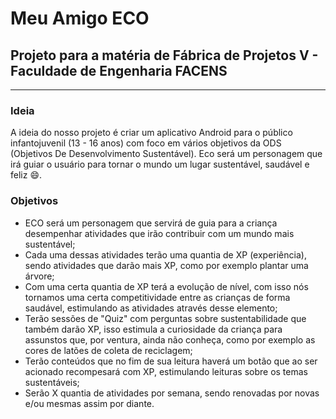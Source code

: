 # Meu Amigo ECO

<h2> Projeto para a matéria de Fábrica de Projetos V - Faculdade de Engenharia FACENS </h2>

-------------------------------------------------------------------------------------------------------------------------------------------------------------------------

<h3>Ideia</h3>

A ideia do nosso projeto é criar um aplicativo Android para o público infantojuvenil (13 - 16 anos) com foco em vários objetivos da ODS (Objetivos De Desenvolvimento Sustentável). Eco será um personagem que irá guiar o usuário para tornar o mundo um lugar sustentável, saudável e feliz 😄.

<h3>Objetivos</h3>

- ECO será um personagem que servirá de guia para a criança desempenhar atividades que irão contribuir com um mundo mais sustentável;
- Cada uma dessas atividades terão uma quantia de XP (experiência), sendo atividades que darão mais XP, como por exemplo plantar uma árvore;
- Com uma certa quantia de XP terá a evolução de nível, com isso nós tornamos uma certa competitividade entre as crianças de forma saudável, estimulando as atividades através desse elemento;
- Terão sessões de "Quiz" com perguntas sobre sustentabilidade que também darão XP, isso estimula a curiosidade da criança para assunstos que, por ventura, ainda não conheça, como por exemplo as cores de latões de coleta de reciclagem;
- Terão conteúdos que no fim de sua leitura haverá um botão que ao ser acionado recompesará com XP, estimulando leituras sobre os temas sustentáveis;
- Serão X quantia de atividades por semana, sendo renovadas por novas e/ou mesmas assim por diante.
